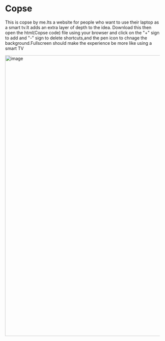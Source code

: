 # Copse
This is copse by me.Its a website  for people who want to use their laptop as a smart tv.It adds an extra layer of depth to the idea.
Download this then open the html(Copse code) file using your browser and click on the "+" sign to add and "-" sign to delete shortcuts,and the pen icon to chnage the background.Fullscreen should make the experience be more like using a smart TV




<img width="1917" height="913" alt="image" src="https://github.com/user-attachments/assets/08b6edac-f0c8-4084-be53-5d998140b148" />

